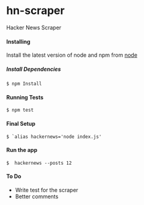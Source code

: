 # hn-scraper
Hacker News Scraper

#### Installing
Install the latest version of node and npm from [node](https://support.google.com/mail/answer/185833?hl=en)


##### Install Dependencies

    $ npm Install

#### Running Tests

    $ npm test

#### Final Setup
    $ `alias hackernews='node index.js'

#### Run the app
    $  hackernews --posts 12

#### To Do
* Write test for the scraper
* Better comments